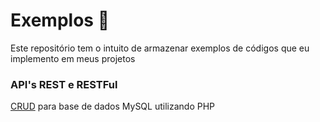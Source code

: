 # Exemplos 📎

Este repositório tem o intuito de armazenar exemplos de códigos que eu implemento em meus projetos <br>

### API's REST e RESTFul

[CRUD](https://github.com/lucasminatelli/exemplos/blob/main/PHP/dbConnection.php) para base de dados MySQL utilizando PHP <br> 

